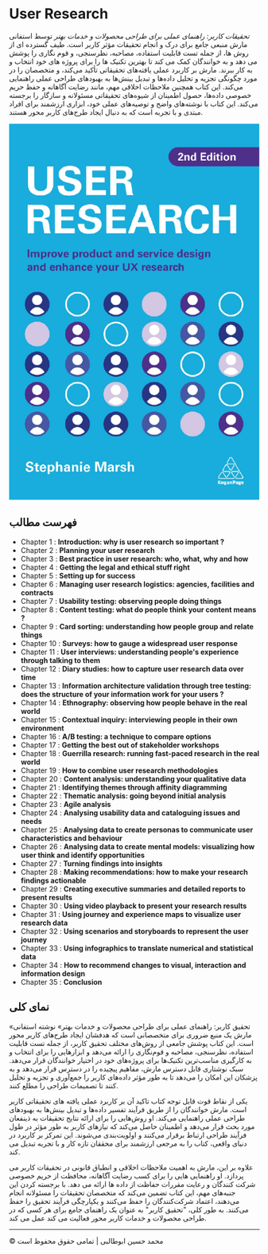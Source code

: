 <!-- ©©©©©©©©©©©©©©©©©©©©©©©© All Rights Are Reserved By Muhammad Husain Abootalebi ©©©©©©©©©©©©©©©©©©©©©©©©©©©©©©©©©© -->

# User Research

*تحقیقات کاربر: راهنمای عملی برای طراحی محصولات و خدمات بهتر* توسط استفانی مارش منبعی جامع برای درک و انجام تحقیقات مؤثر کاربر است. طیف گسترده ای از روش ها، از جمله تست قابلیت استفاده، مصاحبه، نظرسنجی، و قوم نگاری را پوشش می دهد و به خوانندگان کمک می کند تا بهترین تکنیک ها را برای پروژه های خود انتخاب و به کار ببرند. مارش بر کاربرد عملی یافته‌های تحقیقاتی تأکید می‌کند، و متخصصان را در مورد چگونگی تجزیه و تحلیل داده‌ها و تبدیل بینش‌ها به بهبودهای طراحی عملی راهنمایی می‌کند. این کتاب همچنین ملاحظات اخلاقی مهم، مانند رضایت آگاهانه و حفظ حریم خصوصی داده‌ها، حصول اطمینان از شیوه‌های تحقیقاتی مسئولانه و سازگار را برجسته می‌کند. این کتاب با نوشته‌های واضح و توصیه‌های عملی خود، ابزاری ارزشمند برای افراد مبتدی و با تجربه است که به دنبال ایجاد طرح‌های کاربر محور هستند.

![User Research](../../assets/Books/Book%20Covers/2%20-%20User%20Research.webp)

## فهرست مطالب

* Chapter 1 : **Introduction: why is user research so important ?**
* Chapter 2 : **Planning your user research**
* Chapter 3 : **Best practice in user research: who, what, why and how**
* Chapter 4 : **Getting the legal and ethical stuff right**
* Chapter 5 : **Setting up for success**
* Chapter 6 : **Managing user research logistics: agencies, facilities and contracts**
* Chapter 7 : **Usability testing: observing people doing things**
* Chapter 8 : **Content testing: what do people think your content means ?**
* Chapter 9 : **Card sorting: understanding how people group and relate things**
* Chapter 10 : **Surveys: how to gauge a widespread user response**
* Chapter 11 : **User interviews: understanding people's experience through talking to them**
* Chapter 12 : **Diary studies: how to capture user research data over time**
* Chapter 13 : **Information architecture validation through tree testing: does the structure of your information work for your users ?**
* Chapter 14 : **Ethnography: observing how people behave in the real world**
* Chapter 15 : **Contextual inquiry: interviewing people in their own environment**
* Chapter 16 : **A/B testing: a technique to compare options**
* Chapter 17 : **Getting the best out of stakeholder workshops**
* Chapter 18 : **Guerrilla research: running fast-paced research in the real world**
* Chapter 19 : **How to combine user research methodologies**
* Chapter 20 : **Content analysis: understanding your qualitative data**
* Chapter 21 : **Identifying themes through affinity diagramming**
* Chapter 22 : **Thematic analysis: going beyond initial analysis**
* Chapter 23 : **Agile analysis**
* Chapter 24 : **Analysing usability data and cataloguing issues and needs**
* Chapter 25 : **Analysing data to create personas to communicate user characteristics and behaviour**
* Chapter 26 : **Analysing data to create mental models: visualizing how user think and identify opportunities**
* Chapter 27 : **Turning findings into insights**
* Chapter 28 : **Making recommendations: how to make your research findings actionable**
* Chapter 29 : **Creating executive summaries and detailed reports to present results**
* Chapter 30 : **Using video playback to present your research results**
* Chapter 31 : **Using journey and experience maps to visualize user research data**
* Chapter 32 : **Using scenarios and storyboards to represent the user journey**
* Chapter 33 : **Using infographics to translate numerical and statistical data**
* Chapter 34 : **How to recommend changes to visual, interaction and information design**
* Chapter 35 : **Conclusion**

## نمای کلی

«تحقیق کاربر: راهنمای عملی برای طراحی محصولات و خدمات بهتر» نوشته استفانی مارش یک منبع ضروری برای متخصصانی است که هدفشان ایجاد طرح‌های کاربر محور است. این کتاب پوشش جامعی از روش‌های مختلف تحقیق کاربر، از جمله تست قابلیت استفاده، نظرسنجی، مصاحبه و قوم‌نگاری را ارائه می‌دهد و ابزارهایی را برای انتخاب و به کارگیری مناسب‌ترین تکنیک‌ها برای پروژه‌های خود در اختیار خوانندگان قرار می‌دهد. سبک نوشتاری قابل دسترس مارش، مفاهیم پیچیده را در دسترس قرار می‌دهد و به پزشکان این امکان را می‌دهد تا به طور مؤثر داده‌های کاربر را جمع‌آوری و تجزیه و تحلیل کنند تا تصمیمات طراحی را مطلع کنند.

یکی از نقاط قوت قابل توجه کتاب تاکید آن بر کاربرد عملی یافته های تحقیقاتی کاربر است. مارش خوانندگان را از طریق فرآیند تفسیر داده‌ها و تبدیل بینش‌ها به بهبودهای طراحی عملی راهنمایی می‌کند. او روش‌هایی را برای ارائه نتایج تحقیقات به ذینفعان مورد بحث قرار می‌دهد و اطمینان حاصل می‌کند که نیازهای کاربر به طور مؤثر در طول فرآیند طراحی ارتباط برقرار می‌کنند و اولویت‌بندی می‌شوند. این تمرکز بر کاربرد در دنیای واقعی، کتاب را به مرجعی ارزشمند برای محققان تازه کار و با تجربه تبدیل می کند.

علاوه بر این، مارش به اهمیت ملاحظات اخلاقی و انطباق قانونی در تحقیقات کاربر می پردازد. او راهنمایی هایی را برای کسب رضایت آگاهانه، محافظت از حریم خصوصی شرکت کنندگان و رعایت مقررات حفاظت از داده ها ارائه می دهد. با برجسته کردن این جنبه‌های مهم، این کتاب تضمین می‌کند که متخصصان تحقیقات را مسئولانه انجام می‌دهند، اعتماد شرکت‌کنندگان را حفظ می‌کنند و یکپارچگی فرآیند تحقیق را حفظ می‌کنند. به طور کلی، "تحقیق کاربر" به عنوان یک راهنمای جامع برای هر کسی که در طراحی محصولات و خدمات کاربر محور فعالیت می کند عمل می کند.

---

© محمد حسین ابوطالبی | تمامی حقوق محفوظ است

<!-- ©©©©©©©©©©©©©©©©©©©©©©©© All Rights Are Reserved By Muhammad Husain Abootalebi ©©©©©©©©©©©©©©©©©©©©©©©©©©©©©©©©©© -->
